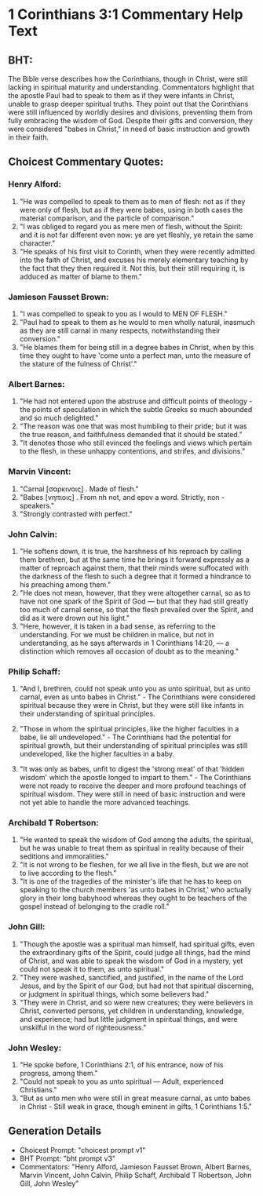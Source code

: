 # 1 Corinthians 3:1 Commentary Help Text

## BHT:
The Bible verse describes how the Corinthians, though in Christ, were still lacking in spiritual maturity and understanding. Commentators highlight that the apostle Paul had to speak to them as if they were infants in Christ, unable to grasp deeper spiritual truths. They point out that the Corinthians were still influenced by worldly desires and divisions, preventing them from fully embracing the wisdom of God. Despite their gifts and conversion, they were considered "babes in Christ," in need of basic instruction and growth in their faith.

## Choicest Commentary Quotes:
### Henry Alford:
1. "He was compelled to speak to them as to men of flesh: not as if they were only of flesh, but as if they were babes, using in both cases the material comparison, and the particle of comparison." 
2. "I was obliged to regard you as mere men of flesh, without the Spirit: and it is not far different even now: ye are yet fleshly, ye retain the same character."
3. "He speaks of his first visit to Corinth, when they were recently admitted into the faith of Christ, and excuses his merely elementary teaching by the fact that they then required it. Not this, but their still requiring it, is adduced as matter of blame to them."

### Jamieson Fausset Brown:
1. "I was compelled to speak to you as I would to MEN OF FLESH."
2. "Paul had to speak to them as he would to men wholly natural, inasmuch as they are still carnal in many respects, notwithstanding their conversion."
3. "He blames them for being still in a degree babes in Christ, when by this time they ought to have 'come unto a perfect man, unto the measure of the stature of the fulness of Christ'."

### Albert Barnes:
1. "He had not entered upon the abstruse and difficult points of theology - the points of speculation in which the subtle Greeks so much abounded and so much delighted."
2. "The reason was one that was most humbling to their pride; but it was the true reason, and faithfulness demanded that it should be stated."
3. "It denotes those who still evinced the feelings and views which pertain to the flesh, in these unhappy contentions, and strifes, and divisions."

### Marvin Vincent:
1. "Carnal [σαρκινοις] . Made of flesh."
2. "Babes [νηπιοις] . From nh not, and epov a word. Strictly, non - speakers."
3. "Strongly contrasted with perfect."

### John Calvin:
1. "He softens down, it is true, the harshness of his reproach by calling them brethren, but at the same time he brings it forward expressly as a matter of reproach against them, that their minds were suffocated with the darkness of the flesh to such a degree that it formed a hindrance to his preaching among them."
2. "He does not mean, however, that they were altogether carnal, so as to have not one spark of the Spirit of God — but that they had still greatly too much of carnal sense, so that the flesh prevailed over the Spirit, and did as it were drown out his light."
3. "Here, however, it is taken in a bad sense, as referring to the understanding. For we must be children in malice, but not in understanding, as he says afterwards in 1 Corinthians 14:20, — a distinction which removes all occasion of doubt as to the meaning."

### Philip Schaff:
1. "And I, brethren, could not speak unto you as unto spiritual, but as unto carnal, even as unto babes in Christ." - The Corinthians were considered spiritual because they were in Christ, but they were still like infants in their understanding of spiritual principles. 

2. "Those in whom the spiritual principles, like the higher faculties in a babe, lie all undeveloped." - The Corinthians had the potential for spiritual growth, but their understanding of spiritual principles was still undeveloped, like the higher faculties in a baby. 

3. "It was only as babes, unfit to digest the 'strong meat' of that 'hidden wisdom' which the apostle longed to impart to them." - The Corinthians were not ready to receive the deeper and more profound teachings of spiritual wisdom. They were still in need of basic instruction and were not yet able to handle the more advanced teachings.

### Archibald T Robertson:
1. "He wanted to speak the wisdom of God among the adults, the spiritual, but he was unable to treat them as spiritual in reality because of their seditions and immoralities."
2. "It is not wrong to be fleshen, for we all live in the flesh, but we are not to live according to the flesh."
3. "It is one of the tragedies of the minister's life that he has to keep on speaking to the church members 'as unto babes in Christ,' who actually glory in their long babyhood whereas they ought to be teachers of the gospel instead of belonging to the cradle roll."

### John Gill:
1. "Though the apostle was a spiritual man himself, had spiritual gifts, even the extraordinary gifts of the Spirit, could judge all things, had the mind of Christ, and was able to speak the wisdom of God in a mystery, yet could not speak it to them, as unto spiritual."
2. "They were washed, sanctified, and justified, in the name of the Lord Jesus, and by the Spirit of our God; but had not that spiritual discerning, or judgment in spiritual things, which some believers had."
3. "They were in Christ, and so were new creatures; they were believers in Christ, converted persons, yet children in understanding, knowledge, and experience; had but little judgment in spiritual things, and were unskilful in the word of righteousness."

### John Wesley:
1. "He spoke before, 1 Corinthians 2:1, of his entrance, now of his progress, among them."
2. "Could not speak to you as unto spiritual — Adult, experienced Christians."
3. "But as unto men who were still in great measure carnal, as unto babes in Christ - Still weak in grace, though eminent in gifts, 1 Corinthians 1:5."


## Generation Details
- Choicest Prompt: "choicest prompt v1"
- BHT Prompt: "bht prompt v3"
- Commentators: "Henry Alford, Jamieson Fausset Brown, Albert Barnes, Marvin Vincent, John Calvin, Philip Schaff, Archibald T Robertson, John Gill, John Wesley"
